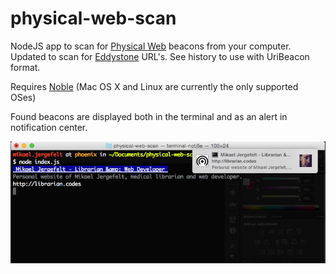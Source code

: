 physical-web-scan
=================

NodeJS app to scan for [Physical Web](http://github.com/google/physical-web) beacons from your computer. Updated to scan for [Eddystone](https://github.com/google/eddystone) URL's. See history to use with UriBeacon format.

Requires [Noble](https://github.com/sandeepmistry/noble) (Mac OS X and Linux are currently the only supported OSes)

Found beacons are displayed both in the terminal and as an alert in notification center.

![Scan notifications](https://raw.githubusercontent.com/dermike/physical-web-scan/master/screenshots/notifications.jpg)
